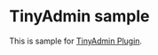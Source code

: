 # TinyAdmin sample

This is sample for [TinyAdmin Plugin](https://github.com/LubosRemplik/CakePHP-TinyAdmin-Plugin).
